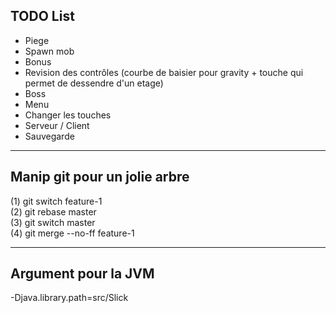 TODO List
-

- Piege
- Spawn mob  
- Bonus
- Revision des contrôles (courbe de baisier pour gravity + touche qui permet de dessendre d'un etage)
- Boss
- Menu
- Changer les touches  
- Serveur / Client
- Sauvegarde

------------------------------

Manip git pour un jolie arbre
-------------------------------

(1) git switch feature-1 \
(2) git rebase master    \
(3) git switch master    \
(4) git merge --no-ff feature-1

--------------------------------

Argument pour la JVM
-
-Djava.library.path=src/Slick




